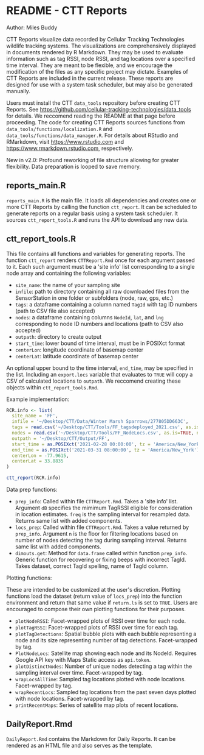 # README - CTT Reports

Author: Miles Buddy

CTT Reports visualize data recorded by Cellular Tracking Technologies wildlife tracking systems. The visualizations are comprehensively displayed in documents
rendered by R Markdown. They may be used to evaluate information such as tag RSSI, node RSSI, and tag locations over a specified time interval. They are meant to
be flexible, and we encourage the modification of the files as any specific project may dictate. Examples of CTT Reports are included in the current release. These reports are designed for use with a system task scheduler, but may also be generated manually. 

Users must install the CTT ```data_tools``` repository before creating CTT Reports. See https://github.com/cellular-tracking-technologies/data_tools for details. We
reccomend reading the README at that page before proceeding. The code for creating CTT Reports sources functions from ```data_tools/functions/localization.R``` and 
```data_tools/functions/data_manager.R```. For details about RStudio and RMarkdown, visit https://www.rstudio.com and https://www.rmarkdown.rstudio.com, respectively. 

New in v2.0: Profound reworking of file structure allowing for greater flexibility. Data preparation is looped to save memory. 


## reports_main.R

```reports_main.R``` is the main file. It loads all dependencies and creates one or more CTT Reports by calling the function ```ctt_report```. It can be scheduled to generate reports on a regular basis using a system task scheduler. It sources ```ctt_report_tools.R``` and runs the API to download any new data. 

## ctt_report_tools.R

This file contains all functions and variables for generating reports. The function ```ctt_report``` renders ```CTTReport.Rmd``` once for each argument passed to it. Each such argument must be a 'site info' list corresponding to a single node array and containing the following variables:

* ```site_name```: the name of your sampling site
* ```infile```: path to directory containing all raw downloaded files from the SensorStation in one folder or subfolders (node, raw, gps, etc.)
* ```tags```: a dataframe containing a column named ```TagId``` with tag ID numbers (path to CSV file also accepted) 
* ```nodes```: a dataframe containing columns ```NodeId```, ```lat```, and ```lng``` corresponding to node ID numbers and locations (path to CSV also accepted)
* ```outpath```: directory to create output
* ```start_time```: lower bound of time interval, must be in POSIXct format
* ```centerLon```: longitude coordinate of basemap center
* ```centerLat```: latitude coordinate of basemap center

An optional upper bound to the time interval, ```end_time```, may be specified in the list. Including an ```export.locs``` variable that evaluates to ```TRUE``` will copy a CSV of calculated locations to ```outpath```. We reccomend creating these objects within ```ctt_report_tools.Rmd```. 

Example implementation:
```r
RCR.info <- list(
  site_name = 'FF',
  infile = '~/Desktop/CTT/Data/Winter Marsh Sparrows/277805DD663C',
  tags = read.csv('~/Desktop/CTT/Tools/FF_tagsdeployed_2021.csv', as.is=TRUE, na.strings = c('NA', "")),
  nodes = read.csv('~/Desktop/CTT/Tools/FF_NodeLocs.csv', as.is=TRUE, na.strings=c("NA", "")),
  outpath = '~/Desktop/CTT/Output/FF',
  start_time = as.POSIXct('2021-02-28 00:00:00', tz = 'America/New_York'),
  end_time = as.POSIXct('2021-03-31 08:00:00', tz = 'America/New_York'), # optional
  centerLon = -77.9615,
  centerLat = 33.8835
)

ctt_report(RCR.info)
```

Data prep functions:

* ```prep_info```: Called within file ```CTTReport.Rmd```. Takes a 'site info' list. Argument ```dB``` specifies the mimimum TagRSSI eligible for consideration in location estimates. ```freq``` is the sampling interval for resampled data. Returns same list with added components. 
* ```locs_prep```: Called within file ```CTTReport.Rmd```. Takes a value returned by ```prep_info```. Argument ```n``` is the floor for filtering locations based on number of nodes detecting the tag during sampling interval. Returns same list with added components. 
* ```dimouts.get```: Method for ```data.frame``` called within function ```prep_info```. Generic function for recovering or fixing beeps with incorrect TagId. Takes dataset, correct TagId spelling, name of TagId column. 

Plotting functions:

These are intended to be customized at the user's discretion. Plotting functions load the dataset (return value of ```locs_prep```) into the function environment and return that same value if ```return.ls``` is set to ```TRUE```. Users are encouraged to compose their own plotting functions for their purposes. 

* ```plotNodeRSSI```: Facet-wrapped plots of RSSI over time for each node. 
* ```plotTagRSSI```: Facet-wrapped plots of RSSI over time for each tag. 
* ```plotTagDetections```: Spatial bubble plots with each bubble representing a node and its size representing number of tag detections. Facet-wrapped by tag. 
* ```PlotNodeLocs```: Satellite map showing each node and its NodeId. Requires Google API key with Maps Static access as ```api.token```. 
* ```plotDistinctNodes```: Number of unique nodes detecting a tag within the sampling interval over time. Facet-wrapped by tag. 
* ```wrapLocsAllTime```: Sampled tag locations plotted with node locations. Facet-wrapped by tag.
* ```wrapRecentLocs```: Sampled tag locations from the past seven days plotted with node locations. Facet-wrapped by tag. 
* ```printRecentMaps```: Series of satellite map plots of recent locations. 

## DailyReport.Rmd

```DailyReport.Rmd``` contains the Markdown for Daily Reports. It can be rendered as an HTML file and also serves as the template.










